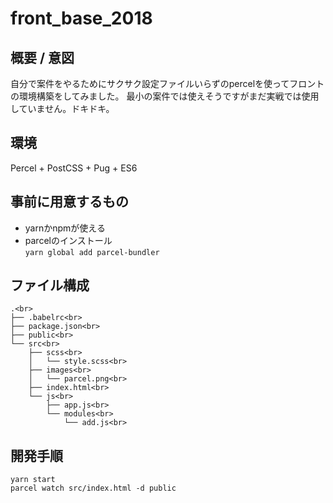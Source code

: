 # front_base_2018
## 概要 / 意図
自分で案件をやるためにサクサク設定ファイルいらずのpercelを使ってフロントの環境構築をしてみました。
最小の案件では使えそうですがまだ実戦では使用していません。ドキドキ。
## 環境
Percel + PostCSS + Pug + ES6
## 事前に用意するもの
- yarnかnpmが使える
- parcelのインストール<br>
`yarn global add parcel-bundler`
## ファイル構成
```
.<br>
├── .babelrc<br>
├── package.json<br>
├── public<br>
└── src<br>
    ├── scss<br>
    │   └── style.scss<br>
    ├── images<br>
    │   └── parcel.png<br>
    ├── index.html<br>
    └── js<br>
        ├── app.js<br>
        └── modules<br>
            └── add.js<br>
```
## 開発手順
`yarn start` <br>
`parcel watch src/index.html -d public`